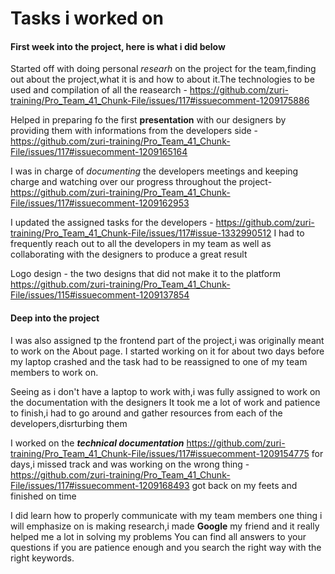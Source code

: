 # Tasks i worked on
#### First week into the project, here is what i did below

Started off with doing personal *researh* on the project for the team,finding out about the project,what it is and how to about it.The technologies to be used and
compilation of all the reasearch - https://github.com/zuri-training/Pro_Team_41_Chunk-File/issues/117#issuecomment-1209175886

Helped in preparing fo the first **presentation** with our designers  by providing them with informations from the developers side -  https://github.com/zuri-training/Pro_Team_41_Chunk-File/issues/117#issuecomment-1209165164 

I was in charge of *documenting* the developers meetings and keeping charge and watching over our progress throughout the project- https://github.com/zuri-training/Pro_Team_41_Chunk-File/issues/117#issuecomment-1209162953

I updated the assigned tasks for the developers - https://github.com/zuri-training/Pro_Team_41_Chunk-File/issues/117#issue-1332990512
I had to frequently reach out to all the developers in my team as well as collaborating with the designers to produce a great result

Logo design - the two designs that did not make it to the platform https://github.com/zuri-training/Pro_Team_41_Chunk-File/issues/115#issuecomment-1209137854
#### Deep into the project
I was also assigned tp the frontend part of the project,i was originally meant to work on the About page.
I started working on it for about two days before my laptop crashed and the task had to be reassigned to one of my team members to work on.

Seeing as i don't have a laptop to work with,i was fully assigned to work on the documentation with the designers
It took me a lot of work and patience to finish,i had to go around and gather resources from each of the developers,disrturbing them

I worked on the ***technical documentation*** https://github.com/zuri-training/Pro_Team_41_Chunk-File/issues/117#issuecomment-1209154775
for days,i missed track and was working on the wrong thing - https://github.com/zuri-training/Pro_Team_41_Chunk-File/issues/117#issuecomment-1209168493
got back on my feets and finished on time

I did learn how to properly communicate with my team members
one thing i will emphasize on is making research,i made **Google** my friend and it really helped me a lot in solving my problems
You can find all answers to your questions if you are patience enough and you search the right way with the right keywords.
